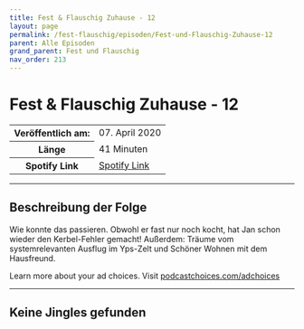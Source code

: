 ```yaml
---
title: Fest & Flauschig Zuhause - 12
layout: page
permalink: /fest-flauschig/episoden/Fest-und-Flauschig-Zuhause-12
parent: Alle Episoden
grand_parent: Fest und Flauschig
nav_order: 213
---
```


# Fest & Flauschig Zuhause - 12
<table class="resp-table dcf-table dcf-table-responsive dcf-table-bordered dcf-table-striped dcf-w-100%">
                    <tbody>
                        <tr>
                            <th scope="row">Veröffentlich am:</th>
                            <td data-label="Veröffentlich am:">07. April 2020</td>
                        </tr>
                        <tr>
                            <th scope="row">Länge </th>
                            <td data-label="Länge ">41 Minuten</td>
                        </tr><tr>
                                <th scope="row">Spotify Link</th>
                                <td data-label="Spotify Link"><a href="https://open.spotify.com/episode/1jietJFNwdBiATD483xrr3">Spotify Link</a></td>
                            </tr></tbody>
                </table>

***

## Beschreibung der Folge

<div>
Wie konnte das passieren. Obwohl er fast nur noch kocht, hat Jan schon wieder den Kerbel-Fehler gemacht! Außerdem: Träume vom systemrelevanten Ausflug im Yps-Zelt und Schöner Wohnen mit dem Hausfreund.<p> </p><p>Learn more about your ad choices. Visit <a href="https://podcastchoices.com/adchoices">podcastchoices.com/adchoices</a></p>  
</div>

***

## Keine Jingles gefunden